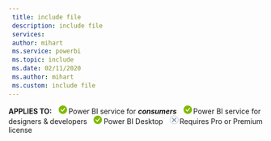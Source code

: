 ```yaml
---
 title: include file
 description: include file
 services: 
 author: mihart
 ms.service: powerbi
 ms.topic: include
 ms.date: 02/11/2020
 ms.author: mihart
 ms.custom: include file
---
```


<Token>**APPLIES TO:** ![yes](media/yes.png)Power BI service for ***consumers*** ![yes](media/yes.png)Power BI service for designers & developers ![yes](media/yes.png)Power BI Desktop ![no](media/no.png)Requires Pro or Premium license </Token>